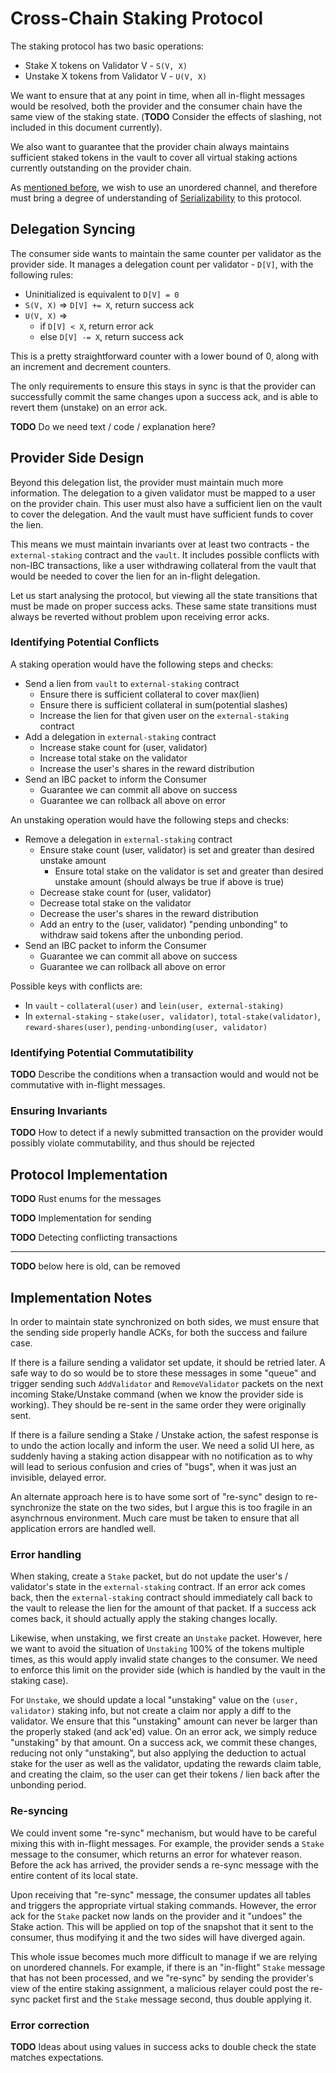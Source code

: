 # Cross-Chain Staking Protocol

The staking protocol has two basic operations:

* Stake X tokens on Validator V - `S(V, X)`
* Unstake X tokens from Validator V - `U(V, X)`

We want to ensure that at any point in time, when all in-flight messages would be resolved, both the
provider and the consumer chain have the same view of the staking state. (**TODO** Consider the
effects of slashing, not included in this document currently). 

We also want to guarantee that the provider chain always maintains sufficient staked tokens
in the vault to cover all virtual staking actions currently outstanding on the provider chain.

As [mentioned before](./ControlChannel.md#channel-ordering), we wish to use an unordered channel,
and therefore must bring a degree of understanding of [Serializability](./Serializability.md)
to this protocol.

## Delegation Syncing

The consumer side wants to maintain the same counter per validator as the provider side.
It manages a delegation count per validator - `D[V]`, with the following rules:

* Uninitialized is equivalent to `D[V] = 0`
* `S(V, X)` => `D[V] += X`, return success ack
* `U(V, X)` => 
  * if `D[V] < X`, return error ack
  * else `D[V] -= X`, return success ack

This is a pretty straightforward counter with a lower bound of 0, along with an increment and decrement
counters. 

The only requirements to ensure this stays in sync is that the provider can successfully commit the same
changes upon a success ack, and is able to revert them (unstake) on an error ack. 

**TODO** Do we need text / code / explanation here?

## Provider Side Design

Beyond this delegation list, the provider must maintain much more information.
The delegation to a given validator must be mapped to a user on the provider chain.
This user must also have a sufficient lien on the vault to cover the delegation.
And the vault must have sufficient funds to cover the lien.

This means we must maintain invariants over at least two contracts - the `external-staking` contract
and the `vault`. It includes possible conflicts with non-IBC transactions, like a user withdrawing 
collateral from the vault that would be needed to cover the lien for an in-flight delegation.

Let us start analysing the protocol, but viewing all the state transitions that must be made on proper
success acks. These same state transitions must always be reverted without problem upon receiving error acks.

### Identifying Potential Conflicts

A staking operation would have the following steps and checks:

* Send a lien from `vault` to `external-staking` contract
  * Ensure there is sufficient collateral to cover max(lien)
  * Ensure there is sufficient collateral in sum(potential slashes)
  * Increase the lien for that given user on the `external-staking` contract
* Add a delegation in `external-staking` contract
  * Increase stake count for (user, validator)
  * Increase total stake on the validator
  * Increase the user's shares in the reward distribution
* Send an IBC packet to inform the Consumer
  * Guarantee we can commit all above on success
  * Guarantee we can rollback all above on error

An unstaking operation would have the following steps and checks:

* Remove a delegation in `external-staking` contract
  * Ensure stake count (user, validator) is set and greater than desired unstake amount
    * Ensure total stake on the validator is set and greater than desired unstake amount (should always be true if above is true)
  * Decrease stake count for (user, validator)
  * Decrease total stake on the validator
  * Decrease the user's shares in the reward distribution
  * Add an entry to the (user, validator) "pending unbonding" to withdraw said tokens after the unbonding period.
* Send an IBC packet to inform the Consumer
  * Guarantee we can commit all above on success
  * Guarantee we can rollback all above on error

Possible keys with conflicts are:

* In `vault` - `collateral(user)` and `lein(user, external-staking)`
* In `external-staking` - `stake(user, validator)`, `total-stake(validator)`, `reward-shares(user)`, `pending-unbonding(user, validator)`

### Identifying Potential Commutatibility

**TODO** Describe the conditions when a transaction would and would not be commutative with in-flight messages.

### Ensuring Invariants

**TODO** How to detect if a newly submitted transaction on the provider would possibly violate commutability, and thus should be rejected

## Protocol Implementation

**TODO** Rust enums for the messages

**TODO** Implementation for sending

**TODO** Detecting conflicting transactions

----- 

**TODO** below here is old, can be removed

## Implementation Notes

In order to maintain state synchronized on both sides, we must ensure that the
sending side properly handle ACKs, for both the success and failure case.

If there is a failure sending a validator set update, it should be retried later.
A safe way to do so would be to store these messages in some "queue" and trigger sending
such `AddValidator` and `RemoveValidator` packets on the next incoming Stake/Unstake command
(when we know the provider side is working). They should be re-sent in the same order
they were originally sent.

If there is a failure sending a Stake / Unstake action, the safest response is to
undo the action locally and inform the user. We need a solid UI here, as suddenly having
a staking action disappear with no notification as to why will lead to serious confusion
and cries of "bugs", when it was just an invisible, delayed error.

An alternate approach here is to have some sort of "re-sync" design to re-synchronize the
state on the two sides, but I argue this is too fragile in an asynchrnous environment.
Much care must be taken to ensure that all application errors are handled well.

### Error handling

When staking, create a `Stake` packet, but do not update the user's / validator's state
in the `external-staking` contract. If an error ack comes back, then the
`external-staking` contract should immediately call back to the vault to release
the lien for the amount of that packet. If a success ack comes back, it should
actually apply the staking changes locally.

Likewise, when unstaking, we first create an `Unstake` packet. However, here
we want to avoid the situation of `Unstaking` 100% of the tokens multiple times,
as this would apply invalid state changes to the consumer. We need to enforce this
limit on the provider side (which is handled by the vault in the staking case).

For `Unstake`, we should update a local "unstaking" value on the `(user, validator)`
staking info, but not create a claim nor apply a diff to the validator.
We ensure that this "unstaking" amount can never be larger than the properly staked
(and ack'ed) value. On an error ack, we simply reduce "unstaking" by that amount.
On a success ack, we commit these changes, reducing not only "unstaking", but
also applying the deduction to actual stake for the user as well as the validator,
updating the rewards claim table, and creating the claim, so the user can get their
tokens / lien back after the unbonding period.

### Re-syncing

We could invent some "re-sync" mechanism, but would have to be careful mixing this with
in-flight messages. For example, the provider sends a `Stake` message to the consumer,
which returns an error for whatever reason. Before the ack has arrived, the provider
sends a re-sync message with the entire content of its local state.

Upon receiving that "re-sync" message, the consumer updates all tables and triggers the
appropriate virtual staking commands. However, the error ack for the `Stake` packet
now lands on the provider and it "undoes" the Stake action. This will be applied
on top of the snapshot that it sent to the consumer, thus modifying it and the two sides
will have diverged again.

This whole issue becomes much more difficult to manage if we are relying on unordered channels.
For example, if there is an "in-flight" `Stake` message that has not been processed, and we
"re-sync" by sending the provider's view of the entire staking assignment, a malicious
relayer could post the re-sync packet first and the `Stake` message second, thus double applying it.

### Error correction

**TODO** Ideas about using values in success acks to double check the state matches expectations.
